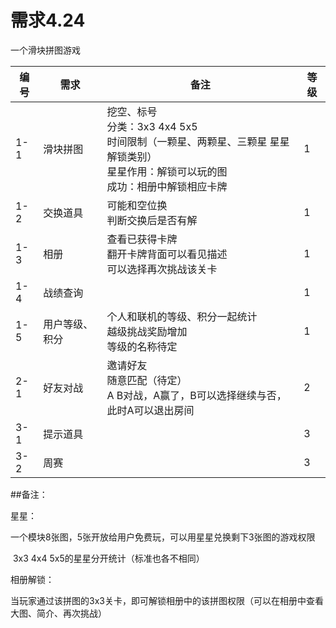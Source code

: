 # 需求4.24

一个滑块拼图游戏

| 编号   | 需求      | 备注                                       | 等级   |
| ---- | ------- | ---------------------------------------- | ---- |
| 1-1  | 滑块拼图    | 挖空、标号<br/>分类：3x3  4x4  5x5<br/>时间限制（一颗星、两颗星、三颗星   星星解锁类别）<br/>星星作用：解锁可以玩的图<br/>成功：相册中解锁相应卡牌 | 1    |
| 1-2  | 交换道具    | 可能和空位换<br/>判断交换后是否有解                     | 1    |
| 1-3  | 相册      | 查看已获得卡牌<br/>翻开卡牌背面可以看见描述<br/>可以选择再次挑战该关卡 | 1    |
| 1-4  | 战绩查询    |                                          | 1    |
| 1-5  | 用户等级、积分 | 个人和联机的等级、积分一起统计<br/>越级挑战奖励增加<br/>等级的名称待定 | 1    |
| 2-1  | 好友对战    | 邀请好友<br/>随意匹配（待定）<br/>A B对战，A赢了，B可以选择继续与否，此时A可以退出房间 | 2    |
| 3-1  | 提示道具    |                                          | 3    |
| 3-2  | 周赛      |                                          | 3    |



##备注：

星星：

​		一个模块8张图，5张开放给用户免费玩，可以用星星兑换剩下3张图的游戏权限

​		3x3 4x4 5x5的星星分开统计（标准也各不相同）

相册解锁：

​		当玩家通过该拼图的3x3关卡，即可解锁相册中的该拼图权限（可以在相册中查看大图、简介、再次挑战）